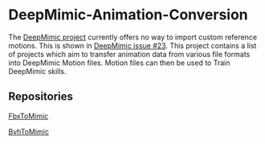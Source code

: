 # DeepMimic-Animation-Conversion

The [DeepMimic project](https://github.com/xbpeng/DeepMimic) currently offers no way to import custom reference motions. This is shown in [DeepMimic issue #23](https://github.com/xbpeng/DeepMimic/issues/23). This project contains a list of projects which aim to transfer animation data from various file formats into DeepMimic Motion files. Motion files can then be used to Train DeepMimic skills.

## Repositories

[FbxToMimic](https://github.com/SleepingFox88/FbxToMimic)

[BvhToMimic](https://github.com/SleepingFox88/BvhToMimic)
